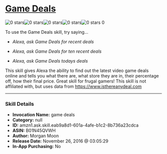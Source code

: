 # [Game Deals](http://alexa.amazon.com/#skills/amzn1.ask.skill.eab9a8d1-601a-4afe-b1c2-8b736a23cdca)
![0 stars](../../images/ic_star_border_black_18dp_1x.png)![0 stars](../../images/ic_star_border_black_18dp_1x.png)![0 stars](../../images/ic_star_border_black_18dp_1x.png)![0 stars](../../images/ic_star_border_black_18dp_1x.png)![0 stars](../../images/ic_star_border_black_18dp_1x.png) 0

To use the Game Deals skill, try saying...

* *Alexa, ask Game Deals for recent deals*

* *Alexa, ask Game Deals for ten recent deals*

* *Alexa, ask Game Deals todays deals*

This skill gives Alexa the ability to find out the latest video game deals online and tells you what there are, what store they are in, their percentage off, how their final price. Great skill for frugal gamers! This skill is not affiliated with, but uses data from https://www.isthereanydeal.com

***

### Skill Details

* **Invocation Name:** game deals
* **Category:** null
* **ID:** amzn1.ask.skill.eab9a8d1-601a-4afe-b1c2-8b736a23cdca
* **ASIN:** B01N45QVWH
* **Author:** Morgan Moon
* **Release Date:** November 26, 2016 @ 03:05:29
* **In-App Purchasing:** No
